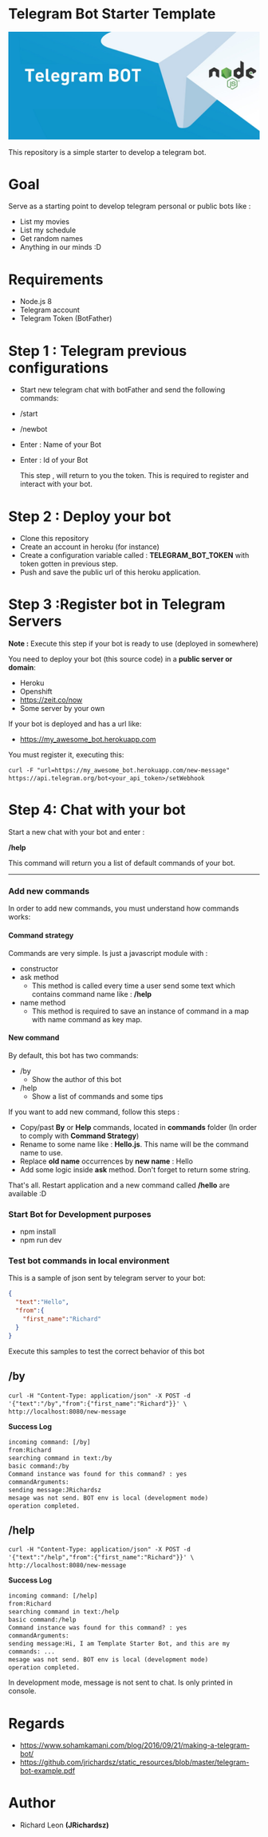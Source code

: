 # Telegram Bot Starter Template

![image](https://raw.githubusercontent.com/jrichardsz/static_resources/master/node-telegram-bot-intro.jpg)

This repository is a simple starter to develop a telegram bot.

# Goal

Serve as a starting point to develop telegram personal or public bots like :

- List my movies
- List my schedule
- Get random names
- Anything in our minds :D

# Requirements

- Node.js 8
- Telegram account
- Telegram Token (BotFather)

# Step 1 : Telegram previous configurations

- Start new telegram chat with botFather and send the following commands:
- /start
- /newbot
- Enter : Name of your Bot
- Enter : Id of your Bot

  This step , will return to you the token. This is required to register and interact with your bot.

# Step 2 : Deploy your bot

- Clone this repository
- Create an account in heroku (for instance)
- Create a configuration variable called : **TELEGRAM_BOT_TOKEN** with token gotten in previous step.
- Push and save the public url of this heroku application.

# Step 3 :Register bot in Telegram Servers

**Note :** Execute this step if your bot is ready to use (deployed in somewhere)

You need to deploy your bot (this source code) in a **public server or domain**:

- Heroku
- Openshift
- https://zeit.co/now
- Some server by your own

If your bot is deployed and has a url like:

- https://my_awesome_bot.herokuapp.com

You must register it, executing this:

```
curl -F "url=https://my_awesome_bot.herokuapp.com/new-message"  https://api.telegram.org/bot<your_api_token>/setWebhook
```

# Step 4: Chat with your bot

Start a new chat with your bot and enter :

**/help**

This command will return you a list of default commands of your bot.

---

### Add new commands

In order to add new commands, you must understand how commands works:

#### Command strategy

Commands are very simple. Is just a javascript module with :

- constructor
- ask method
  - This method is called every time a user send some text which contains command name like : **/help**
- name method
  - This method is required to save an instance of command in a map with name command as key map.

#### New command

By default, this bot has two commands:

- /by
  - Show the author of this bot
- /help
  - Show a list of commands and some tips     

If you want to add new command, follow this steps :

- Copy/past **By**  or **Help** commands, located in **commands** folder (In order to comply with **Command Strategy**)
- Rename to some name like : **Hello.js**. This name will be the command name to use.
- Replace **old name** occurrences by **new name** : Hello
- Add some logic inside **ask** method. Don't forget to return some string.

That's all. Restart application and a new command called **/hello** are available :D

### Start Bot for Development purposes

- npm install
- npm run dev


### Test bot commands in local environment

This is a sample of json sent by telegram server to your bot:

```json
{
  "text":"Hello",
  "from":{
    "first_name":"Richard"
  }
}
```

Execute this samples to test the correct behavior of this bot

## /by

```
curl -H "Content-Type: application/json" -X POST -d '{"text":"/by","from":{"first_name":"Richard"}}' \
http://localhost:8080/new-message
```

**Success Log**

```
incoming command: [/by]
from:Richard
searching command in text:/by
basic command:/by
Command instance was found for this command? : yes
commandArguments:
sending message:JRichardsz
mesage was not send. BOT env is local (development mode)
operation completed.
```

## /help

```
curl -H "Content-Type: application/json" -X POST -d '{"text":"/help","from":{"first_name":"Richard"}}' \
http://localhost:8080/new-message
```

**Success Log**

```
incoming command: [/help]
from:Richard
searching command in text:/help
basic command:/help
Command instance was found for this command? : yes
commandArguments:
sending message:Hi, I am Template Starter Bot, and this are my commands: ...
mesage was not send. BOT env is local (development mode)
operation completed.
```

In development mode, message is not sent to chat. Is only printed in console.

# Regards

- https://www.sohamkamani.com/blog/2016/09/21/making-a-telegram-bot/
- https://github.com/jrichardsz/static_resources/blob/master/telegram-bot-example.pdf

# Author

- Richard Leon **(JRichardsz)**
